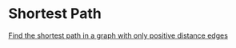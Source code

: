 # Shortest Path

[Find the shortest path in a graph with only positive distance edges](Shortest%20Path%20bcb35ead1ca04411b086adaf16b5ce7f/Find%20the%20shortest%20path%20in%20a%20graph%20with%20only%20positi%200dfef59db75f425a9c23dd2e4c53fc8c.md)